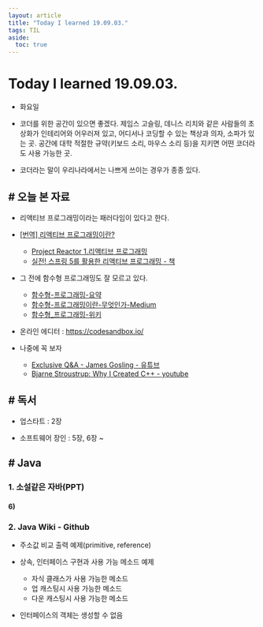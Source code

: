 ```yaml
---
layout: article
title: "Today I learned 19.09.03."
tags: TIL
aside:
  toc: true
---
```


# Today I learned 19.09.03.
- 화요일

- 코더를 위한 공간이 있으면 좋겠다. 제임스 고슬링, 데니스 리치와 같은 사람들의 초상화가 인테리어와 어우러져 있고, 어디서나 코딩할 수 있는 책상과 의자, 소파가 있는 곳. 공간에 대학 적절한 규약(키보드 소리, 마우스 소리 등)을 지키면 어떤 코더라도 사용 가능한 곳. 

- 코더라는 말이 우리나라에서는 나쁘게 쓰이는 경우가 종종 있다.

  

## # 오늘 본 자료
- 리액티브 프로그래밍이라는 패러다임이 있다고 한다.

- [[번역] 리액티브 프로그래밍이란?](https://blog.canapio.com/78)
  
  - [Project Reactor 1.리액티브 프로그래밍](https://brunch.co.kr/@springboot/152)
  - [실전! 스프링 5를 활용한 리액티브 프로그래밍  - 책](https://wikibook.co.kr/spring5-reactive/)
  
- 그 전에 함수형 프로그래밍도 잘 모르고 있다.
  - [함수형-프로그래밍-요약](https://velog.io/@kyusung/함수형-프로그래밍-요약)
  - [함수형-프로그래밍이란-무엇인가-Medium](https://medium.com/@jooyunghan/함수형-프로그래밍이란-무엇인가-fab4e960d263)
  - [함수형_프로그래밍-위키](https://ko.wikipedia.org/wiki/함수형_프로그래밍)
  
- 온라인 에디터 : https://codesandbox.io/

- 나중에 꼭 보자

  - [Exclusive Q&A - James Gosling - 유튜브](https://www.youtube.com/watch?v=XhFugYDH--c)
  - [Bjarne Stroustrup: Why I Created C++ - youtube](https://www.youtube.com/watch?v=JBjjnqG0BP8)

  

## # 독서

- 업스타트 : 2장

- 소프트웨어 장인 : 5장, 6장 ~

  

## # Java

### 1. 소설같은 자바(PPT)

#### 6)



### 2. Java Wiki - Github

- 주소값 비교 출력 예제(primitive, reference)
- 상속, 인터페이스 구현과 사용 가능 메소드 예제
  - 자식 클래스가 사용 가능한 메소드
  - 업 캐스팅시 사용 가능한 메소드
  - 다운 캐스팅시 사용 가능한 메소드

- 인터페이스의 객체는 생성할 수 없음